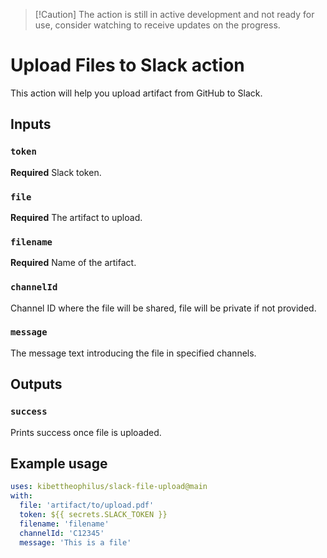> [!Caution] The action is still in active development and not ready for use,
> consider watching to receive updates on the progress.

# Upload Files to Slack action

This action will help you upload artifact from GitHub to Slack.

## Inputs

### `token`

**Required** Slack token.

### `file`

**Required** The artifact to upload.

### `filename`

**Required** Name of the artifact.

### `channelId`

Channel ID where the file will be shared, file will be private if not provided.

### `message`

The message text introducing the file in specified channels.

## Outputs

### `success`

Prints success once file is uploaded.

## Example usage

```yaml
uses: kibettheophilus/slack-file-upload@main
with:
  file: 'artifact/to/upload.pdf'
  token: ${{ secrets.SLACK_TOKEN }}
  filename: 'filename'
  channelId: 'C12345'
  message: 'This is a file'
```
